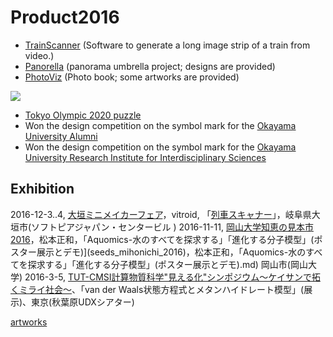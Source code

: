 # Product2016


* [TrainScanner](https://github.com/vitroid/TrainScanner) (Software to generate a long image strip of a train from video.)
* [Panorella](http://panorel.la) (panorama umbrella project; designs are provided)
* [PhotoViz](https://amazon.co.jp/dp/3899556453)  (Photo book; some artworks are provided)

![](https://images-na.ssl-images-amazon.com/images/I/51-x6NHoQ6L._SX347_BO1,204,203,200_.jpg)


* [Tokyo Olympic 2020 puzzle](http://www.thingiverse.com/thing:1527065)
* Won the design competition on  the symbol mark for the [Okayama University Alumni](http://www.cc.okayama-u.ac.jp/~dousou/alumni/)
* Won the design competition on the symbol mark for the [Okayama University Research Institute for Interdisciplinary Sciences](http://www.riis.okayama-u.ac.jp)

## Exhibition


2016-12-3..4, [大垣ミニメイカーフェア](http://ommf.iamas.ac.jp/)，vitroid, 「[列車スキャナー](http://ommf.iamas.ac.jp/makers/113)」，岐阜県大垣市(ソフトピアジャパン・センタービル )
2016-11-11, [岡山大学知恵の見本市2016](http://www.orpc.okayama-u.ac.jp/tenji/chie_03.html[seeds_mihonichi_2016)，松本正和，「Aquomics-水のすべてを探求する」「進化する分子模型」(ポスター展示とデモ)](seeds_mihonichi_2016)，松本正和，「Aquomics-水のすべてを探求する」「進化する分子模型」(ポスター展示とデモ).md) 岡山市(岡山大学)
2016-3-5, [TUT-CMSI計算物質科学"見える化"シンポジウム～ケイサンで拓くミライ社会～](http://www.cms-initiative.jp/ja/events/20160305_mieruka)、「van der Waals状態方程式とメタンハイドレート模型」(展示)、東京(秋葉原UDXシアター)

[artworks](artworks.md) 



